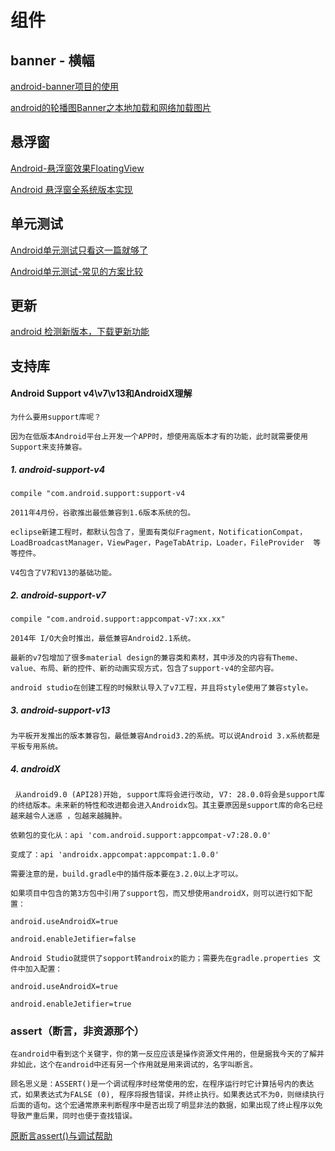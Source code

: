 # 组件

## banner - 横幅

[android-banner项目的使用](https://www.jianshu.com/p/b3d3858b1e59)

[android的轮播图Banner之本地加载和网络加载图片](https://blog.csdn.net/life_s/article/details/80610770)

## 悬浮窗

[Android-悬浮窗效果FloatingView](https://www.jianshu.com/p/579f25ae002b)

[Android 悬浮窗全系统版本实现](https://blog.csdn.net/zhuchenglin830/article/details/81812747)



## 单元测试

[Android单元测试只看这一篇就够了](https://www.jianshu.com/p/aa51a3e007e2)

[Android单元测试-常见的方案比较](https://www.jianshu.com/p/925191464389)

## 更新

[android 检测新版本，下载更新功能](https://www.jianshu.com/p/8eaffd56becf)

## 支持库

#### Android Support v4\v7\v13和AndroidX理解

    为什么要用support库呢？
    
    因为在低版本Android平台上开发一个APP时，想使用高版本才有的功能，此时就需要使用Support来支持兼容。

##### 1. android-support-v4 

    compile "com.android.support:support-v4
    
    2011年4月份，谷歌推出最低兼容到1.6版本系统的包。
    
    eclipse新建工程时，都默认包含了，里面有类似Fragment，NotificationCompat，LoadBroadcastManager，ViewPager，PageTabAtrip，Loader，FileProvider  等等控件。
    
    V4包含了V7和V13的基础功能。

##### 2. android-support-v7

    compile "com.android.support:appcompat-v7:xx.xx"
    
    2014年 I/O大会时推出，最低兼容Android2.1系统。
    
    最新的v7包增加了很多material design的兼容类和素材，其中涉及的内容有Theme、value、布局、新的控件、新的动画实现方式，包含了support-v4的全部内容。
    
    android studio在创建工程的时候默认导入了v7工程，并且将style使用了兼容style。

##### 3. android-support-v13
    
    为平板开发推出的版本兼容包，最低兼容Android3.2的系统。可以说Android 3.x系统都是平板专用系统。

##### 4. androidX 

     从android9.0 (API28)开始, support库将会进行改动, V7: 28.0.0将会是support库的终结版本。未来新的特性和改进都会进入Androidx包。其主要原因是support库的命名已经越来越令人迷惑 ，包越来越臃肿。
    
    依赖包的变化从：api 'com.android.support:appcompat-v7:28.0.0'
    
    变成了：api 'androidx.appcompat:appcompat:1.0.0'
    
    需要注意的是，build.gradle中的插件版本要在3.2.0以上才可以。
    
    如果项目中包含的第3方包中引用了support包，而又想使用androidX，则可以进行如下配置：
    
    android.useAndroidX=true
    
    android.enableJetifier=false
    
    Android Studio就提供了sopport转androix的能力；需要先在gradle.properties 文件中加入配置：
    
    android.useAndroidX=true
    
    android.enableJetifier=true


### assert（断言，非资源那个）

    在android中看到这个关键字，你的第一反应应该是操作资源文件用的，但是据我今天的了解并非如此，这个在android中还有另一个作用就是用来调试的，名字叫断言。

    顾名思义是：ASSERT()是一个调试程序时经常使用的宏，在程序运行时它计算括号内的表达式，如果表达式为FALSE (0), 程序将报告错误，并终止执行。如果表达式不为0，则继续执行后面的语句。这个宏通常原来判断程序中是否出现了明显非法的数据，如果出现了终止程序以免导致严重后果，同时也便于查找错误。

[原断言assert()与调试帮助](https://blog.csdn.net/enterprise_/article/details/82111501)

